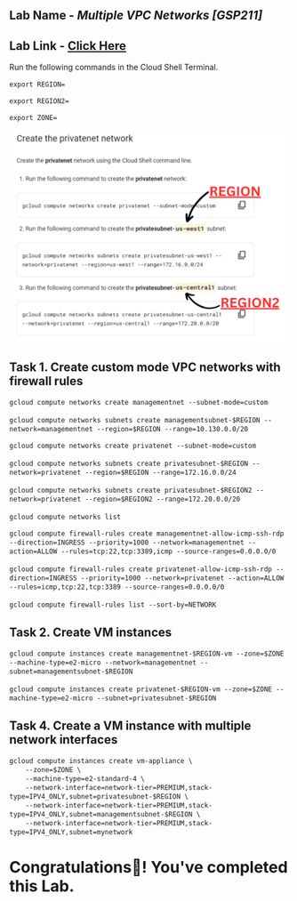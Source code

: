 ## Lab Name - *Multiple VPC Networks [GSP211]*

## Lab Link - [Click Here](https://www.cloudskillsboost.google/focuses/1230?parent=catalog)

Run the following commands in the Cloud Shell Terminal.

```
export REGION=
```

```
export REGION2=
```

```
export ZONE=
```
![IMAGE](./REGION%20IMAGE.png)


## Task 1. Create custom mode VPC networks with firewall rules

```
gcloud compute networks create managementnet --subnet-mode=custom

gcloud compute networks subnets create managementsubnet-$REGION --network=managementnet --region=$REGION --range=10.130.0.0/20
```

```
gcloud compute networks create privatenet --subnet-mode=custom

gcloud compute networks subnets create privatesubnet-$REGION --network=privatenet --region=$REGION --range=172.16.0.0/24

gcloud compute networks subnets create privatesubnet-$REGION2 --network=privatenet --region=$REGION2 --range=172.20.0.0/20

gcloud compute networks list
```

```
gcloud compute firewall-rules create managementnet-allow-icmp-ssh-rdp --direction=INGRESS --priority=1000 --network=managementnet --action=ALLOW --rules=tcp:22,tcp:3389,icmp --source-ranges=0.0.0.0/0

gcloud compute firewall-rules create privatenet-allow-icmp-ssh-rdp --direction=INGRESS --priority=1000 --network=privatenet --action=ALLOW --rules=icmp,tcp:22,tcp:3389 --source-ranges=0.0.0.0/0

gcloud compute firewall-rules list --sort-by=NETWORK
```

## Task 2. Create VM instances

```
gcloud compute instances create managementnet-$REGION-vm --zone=$ZONE --machine-type=e2-micro --network=managementnet --subnet=managementsubnet-$REGION

gcloud compute instances create privatenet-$REGION-vm --zone=$ZONE --machine-type=e2-micro --subnet=privatesubnet-$REGION
```

## Task 4. Create a VM instance with multiple network interfaces

```
gcloud compute instances create vm-appliance \
    --zone=$ZONE \
    --machine-type=e2-standard-4 \
    --network-interface=network-tier=PREMIUM,stack-type=IPV4_ONLY,subnet=privatesubnet-$REGION \
    --network-interface=network-tier=PREMIUM,stack-type=IPV4_ONLY,subnet=managementsubnet-$REGION \
    --network-interface=network-tier=PREMIUM,stack-type=IPV4_ONLY,subnet=mynetwork
```

# Congratulations🎉! You've completed this Lab.